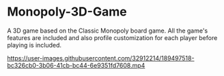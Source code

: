 # Monopoly-3D-Game
A 3D game based on the Classic Monopoly board game. All the game's features are included and also profile customization for each player before playing is included.



https://user-images.githubusercontent.com/32912214/189497518-bc326cb0-3b06-41cb-bc44-6e9351fd7608.mp4

